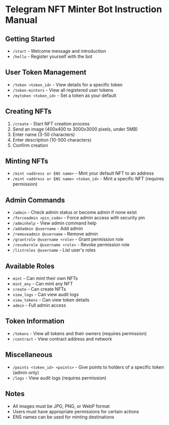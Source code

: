 # Telegram NFT Minter Bot Instruction Manual

## Getting Started
- `/start` - Welcome message and introduction
- `/hello` - Register yourself with the bot

## User Token Management
- `/token <token_id>` - View details for a specific token
- `/token-minters` - View all registered user tokens
- `/mytoken <token_id>` - Set a token as your default

## Creating NFTs
1. `/create` - Start NFT creation process
2. Send an image (400x400 to 3000x3000 pixels, under 5MB)
3. Enter name (3-50 characters)
4. Enter description (10-500 characters)
5. Confirm creation

## Minting NFTs
- `/mint <address or ENS name>` - Mint your default NFT to an address
- `/mint <address or ENS name> <token_id>` - Mint a specific NFT (requires permission)

## Admin Commands
- `/admin` - Check admin status or become admin if none exist
- `/forceadmin <pin_code>` - Force admin access with security pin
- `/adminhelp` - View admin command help
- `/addadmin @username` - Add admin
- `/removeadmin @username` - Remove admin
- `/grantrole @username <role>` - Grant permission role
- `/revokerole @username <role>` - Revoke permission role
- `/listroles @username` - List user's roles

## Available Roles
- `mint` - Can mint their own NFTs
- `mint_any` - Can mint any NFT
- `create` - Can create NFTs
- `view_logs` - Can view audit logs
- `view_tokens` - Can view token details
- `admin` - Full admin access

## Token Information
- `/tokens` - View all tokens and their owners (requires permission)
- `/contract` - View contract address and network

## Miscellaneous
- `/points <token_id> <points>` - Give points to holders of a specific token (admin only)
- `/logs` - View audit logs (requires permission)

## Notes
- All images must be JPG, PNG, or WebP format
- Users must have appropriate permissions for certain actions
- ENS names can be used for minting destinations
